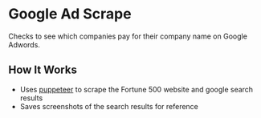 # Google Ad Scrape

Checks to see which companies pay for their company name on Google Adwords.

## How It Works

- Uses [puppeteer](https://github.com/puppeteer/puppeteer/) to scrape the Fortune 500 website and google search results
- Saves screenshots of the search results for reference
